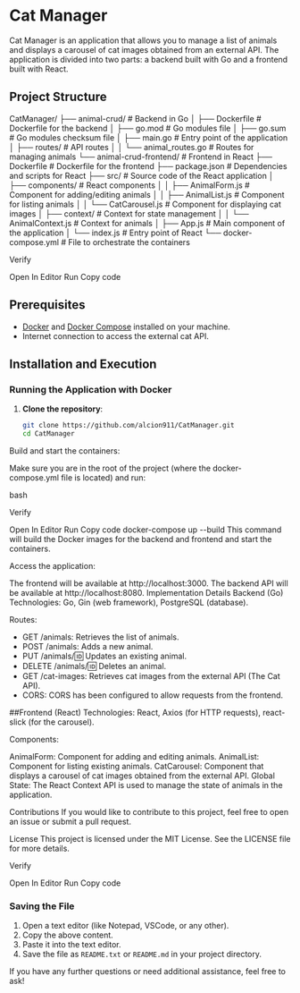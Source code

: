 # Cat Manager

Cat Manager is an application that allows you to manage a list of animals and displays a carousel of cat images obtained from an external API. The application is divided into two parts: a backend built with Go and a frontend built with React.

## Project Structure
CatManager/ ├── animal-crud/ # Backend in Go │ ├── Dockerfile # Dockerfile for the backend │ ├── go.mod # Go modules file │ ├── go.sum # Go modules checksum file │ ├── main.go # Entry point of the application │ ├── routes/ # API routes │ │ └── animal_routes.go # Routes for managing animals └── animal-crud-frontend/ # Frontend in React ├── Dockerfile # Dockerfile for the frontend ├── package.json # Dependencies and scripts for React ├── src/ # Source code of the React application │ ├── components/ # React components │ │ ├── AnimalForm.js # Component for adding/editing animals │ │ ├── AnimalList.js # Component for listing animals │ │ └── CatCarousel.js # Component for displaying cat images │ ├── context/ # Context for state management │ │ └── AnimalContext.js # Context for animals │ ├── App.js # Main component of the application │ └── index.js # Entry point of React └── docker-compose.yml # File to orchestrate the containers


Verify

Open In Editor
Run
Copy code

## Prerequisites

- [Docker](https://www.docker.com/get-started) and [Docker Compose](https://docs.docker.com/compose/) installed on your machine.
- Internet connection to access the external cat API.

## Installation and Execution

### Running the Application with Docker

1. **Clone the repository**:

   ```bash
   git clone https://github.com/alcion911/CatManager.git
   cd CatManager
Build and start the containers:

Make sure you are in the root of the project (where the docker-compose.yml file is located) and run:

bash

Verify

Open In Editor
Run
Copy code
docker-compose up --build
This command will build the Docker images for the backend and frontend and start the containers.

Access the application:

The frontend will be available at http://localhost:3000.
The backend API will be available at http://localhost:8080.
Implementation Details
Backend (Go)
Technologies: Go, Gin (web framework), PostgreSQL (database).

Routes:

- GET /animals: Retrieves the list of animals.
- POST /animals: Adds a new animal.
- PUT /animals/:id: Updates an existing animal.
- DELETE /animals/:id: Deletes an animal.
- GET /cat-images: Retrieves cat images from the external API (The Cat API).
- CORS: CORS has been configured to allow requests from the frontend.

##Frontend (React)
Technologies: React, Axios (for HTTP requests), react-slick (for the carousel).

Components:

AnimalForm: Component for adding and editing animals.
AnimalList: Component for listing existing animals.
CatCarousel: Component that displays a carousel of cat images obtained from the external API.
Global State: The React Context API is used to manage the state of animals in the application.

Contributions
If you would like to contribute to this project, feel free to open an issue or submit a pull request.

License
This project is licensed under the MIT License. See the LICENSE file for more details.


Verify

Open In Editor
Run
Copy code

### Saving the File

1. Open a text editor (like Notepad, VSCode, or any other).
2. Copy the above content.
3. Paste it into the text editor.
4. Save the file as `README.txt` or `README.md` in your project directory.

If you have any further questions or need additional assistance, feel free to ask!
